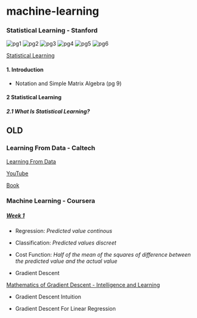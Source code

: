 # machine-learning

### Statistical Learning - Stanford 

![pg1](https://github.com/mobilege/data-science/blob/master/images/pg1.png "Page 1")
![pg2](https://github.com/mobilege/data-science/blob/master/images/pg2.png "Page 2")
![pg3](https://github.com/mobilege/data-science/blob/master/images/pg3.png "Page 3")
![pg4](https://github.com/mobilege/data-science/blob/master/images/pg4.png "Page 4")
![pg5](https://github.com/mobilege/data-science/blob/master/images/pg5.png "Page 5")
![pg6](https://github.com/mobilege/data-science/blob/master/images/pg6.png "Page 6")

[Statistical Learning](https://lagunita.stanford.edu/courses/HumanitiesSciences/StatLearning/Winter2016/about)

#### 1. Introduction

- Notation and Simple Matrix Algebra (pg 9)

#### 2 Statistical Learning

##### 2.1 What Is Statistical Learning?




## OLD 

### Learning From Data - Caltech 

[Learning From Data](http://work.caltech.edu/telecourse.html)

[YouTube](https://www.youtube.com/playlist?list=PLD63A284B7615313A)

[Book](https://www.amazon.com/Learning-Data-Yaser-S-Abu-Mostafa/dp/1600490069/ref=cm_cr_arp_d_product_top?ie=UTF8)

### Machine Learning - Coursera 

##### [Week 1](https://www.coursera.org/learn/machine-learning/home/week/1)

- Regression: _Predicted value continous_
- Classification: _Predicted values discreet_ 
- Cost Function: _Half of the mean of the squares of difference between the predicted value and the actual value_

- Gradient Descent

[Mathematics of Gradient Descent - Intelligence and Learning](https://youtu.be/jc2IthslyzM)

- Gradient Descent Intuition

- Gradient Descent For Linear Regression
